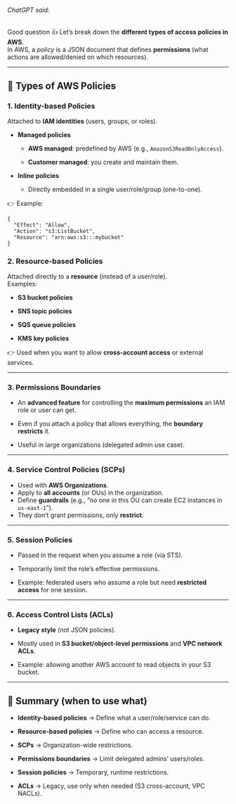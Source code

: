 ###### ChatGPT said:

Good question 👍 Let’s break down the **different types of access policies in AWS**.  
In AWS, a _policy_ is a JSON document that defines **permissions** (what actions are allowed/denied on which resources).

---

## 🔑 Types of AWS Policies

### 1. **Identity-based Policies**

Attached to **IAM identities** (users, groups, or roles).

- **Managed policies**
    
    - **AWS managed**: predefined by AWS (e.g., `AmazonS3ReadOnlyAccess`).
        
    - **Customer managed**: you create and maintain them.
        
- **Inline policies**
    
    - Directly embedded in a single user/role/group (one-to-one).
        

👉 Example:
```
{
  "Effect": "Allow",
  "Action": "s3:ListBucket",
  "Resource": "arn:aws:s3:::mybucket"
}
```
### 2. **Resource-based Policies**

Attached directly to a **resource** (instead of a user/role).  
Examples:

- **S3 bucket policies**
    
- **SNS topic policies**
    
- **SQS queue policies**
    
- **KMS key policies**
    

👉 Used when you want to allow **cross-account access** or external services.

---

### 3. **Permissions Boundaries**

- An **advanced feature** for controlling the **maximum permissions** an IAM role or user can get.
    
- Even if you attach a policy that allows everything, the **boundary restricts** it.
    
- Useful in large organizations (delegated admin use case).
    

---

### 4. **Service Control Policies (SCPs)**

- Used with **AWS Organizations**.
- Apply to **all accounts** (or OUs) in the organization.
- Define **guardrails** (e.g., “no one in this OU can create EC2 instances in `us-east-1`”).
- They don’t grant permissions, only **restrict**.


---

### 5. **Session Policies**

- Passed in the request when you assume a role (via STS).
    
- Temporarily limit the role’s effective permissions.
    
- Example: federated users who assume a role but need **restricted access** for one session.
    

---

### 6. **Access Control Lists (ACLs)**

- **Legacy style** (not JSON policies).
    
- Mostly used in **S3 bucket/object-level permissions** and **VPC network ACLs**.
    
- Example: allowing another AWS account to read objects in your S3 bucket.
    

---

## 📌 Summary (when to use what)

- **Identity-based policies** → Define what a user/role/service can do.
    
- **Resource-based policies** → Define who can access a resource.
    
- **SCPs** → Organization-wide restrictions.
    
- **Permissions boundaries** → Limit delegated admins’ users/roles.
    
- **Session policies** → Temporary, runtime restrictions.
    
- **ACLs** → Legacy, use only when needed (S3 cross-account, VPC NACLs).
